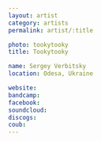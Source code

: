 ```yaml
---
layout: artist
category: artists
permalink: artist/:title

photo: tookytooky
title: Tookytooky

name: Sergey Verbitsky
location: Odesa, Ukraine

website: 
bandcamp: 
facebook: 
soundcloud: 
discogs: 
coub: 
---
```

